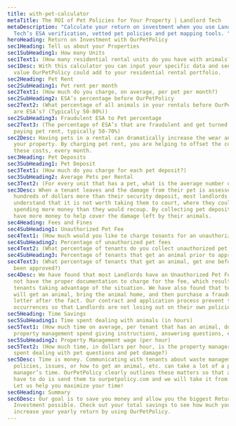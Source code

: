 ```yaml
---
title: with-pet-calculator
metaTitle: The ROI of Pet Policies for Your Property | Landlord Tech
metaDescription: "Calculate your return on investment when you use Landlord
  Tech’s ESA verification, vetted pet policies and pet mapping tools. "
heroHeading: Return on Investment with OurPetPolicy
sec1Heading: Tell us about your Properties
sec1SubHeading1: How many Units
sec1Text1: (How many residential rental units do you have with animals?)
sec1Desc: With this calculator you can input your specific data and see how much
  value OurPetPolicy could add to your residential rental portfolio.
sec2Heading: Pet Rent
sec2SubHeading1: Pet rent per month
sec2Text1: (How much do you charge, on average, per pet per month?)
sec2SubHeading2: ESA’s percentage before OurPetPolicy
sec2Text2: (What percentage of all animals in your rentals before OurPetPolicy
  are ESA’s? (Typically 50-80%))
sec2SubHeading3: Fraudulent ESA to Pet percentage
sec2Text3: (The percentage of ESA’s that are fraudulent and get turned into
  paying pet rent, typically 50-70%)
sec2Desc: Having pets in a rental can dramatically increase the wear and tear of
  your property. By charging pet rent, you are helping to offset the costs of
  these costs, every month.
sec3Heading: Pet Deposits
sec3SubHeading1: Pet Deposit
sec3Text1: (How much do you charge for each pet deposit?)
sec3SubHeading2: Average Pets per Rental
sec3Text2: (For every unit that has a pet, what is the average number of pets per unit?)
sec3Desc: When a tenant leaves and the damage from their pet is assessed to be
  hundreds of dollars more than their security deposit, most landlords
  understand that it is not worth taking them to court, where they could end up
  spending more money than they would recoup. By collecting pet deposits you
  have more money to help cover the damage left by their animals.
sec4Heading: Fees and Fines
sec4SubHeading1: Unauthorized Pet Fee
sec4Text1: (How much would you like to charge tenants for an unauthorized pet?)
sec4SubHeading2: Percentage of unauthorized pet fees
sec4Text2: (What percentage of tenants do you collect unauthorized pet fees from?)
sec4SubHeading3: Percentage of tenants that get an animal prior to approval
sec4Text3: (What percentage of tenants that get an animal, get one before it has
  been approved?)
sec4Desc: We have found that most Landlords have an Unauthorized Pet Fee but do
  not have the proper documentation to charge for the fee, which results in
  tenants taking advantage of the situation. We have also found that tenants
  will get an animal, bring the animal home, and then purchase a fraudulent ESA
  letter after the fact. Our contract and application process prevent these
  occurrences so that Landlords are not losing out on their own policies
sec5Heading: Time Savings
sec5SubHeading1: Time spent dealing with animals (in hours)
sec5Text1: (How much time on average, per tenant that has an animal, does
  property management spend giving instructions, answering questions, etc.?)
sec5SubHeading2: Property Management wage (per hour)
sec5Text2: (How much time, in dollars per hour, is the property manager’s time
  spent dealing with pet questions and pet damage?)
sec5Desc: Time is money. Communicating with tenants about waste management
  policies, issues, or how to get an animal, etc. can take a lot of a property
  manager’s time. OurPetPolicy clearly outlines these matters so that all you
  have to do is send them to ourpetpolicy.com and we will take it from there.
  Let us help you maximize your time!
sec6Heading: Summary
sec6Desc: Our goal is to save you money and allow you the biggest Return on
  Investment possible. Check out your total savings to see how much you can
  increase your yearly return by using OurPetPolicy.
---
```

